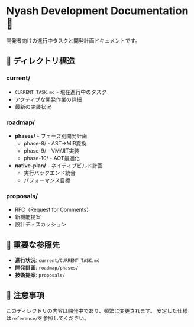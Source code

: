 # Nyash Development Documentation 🔧

開発者向けの進行中タスクと開発計画ドキュメントです。

## 📂 ディレクトリ構造

### current/
- `CURRENT_TASK.md` - 現在進行中のタスク
- アクティブな開発作業の詳細
- 最新の実装状況

### roadmap/
- **phases/** - フェーズ別開発計画
  - phase-8/ - AST→MIR変換
  - phase-9/ - VM/JIT実装
  - phase-10/ - AOT最適化
- **native-plan/** - ネイティブビルド計画
  - 実行バックエンド統合
  - パフォーマンス目標

### proposals/
- RFC（Request for Comments）
- 新機能提案
- 設計ディスカッション

## 🎯 重要な参照先
- **進行状況**: `current/CURRENT_TASK.md`
- **開発計画**: `roadmap/phases/`
- **技術提案**: `proposals/`

## 📝 注意事項
このディレクトリの内容は開発中であり、頻繁に変更されます。
安定した仕様は`reference/`を参照してください。